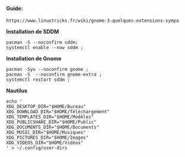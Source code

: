 #### Guide:
```
https://www.linuxtricks.fr/wiki/gnome-3-quelques-extensions-sympa
```

**Installation de SDDM**
```
pacman -S --noconfirm sddm;
systemctl enable --now sddm ;
```

**Installation de Gnome**
```
pacman -Syu --noconfirm gnome ;
pacman -S  --noconfirm gnome-extra ;
systemctl restart sddm ;
```

**Nautilus**
```
echo '
XDG_DESKTOP_DIR="$HOME/Bureau"
XDG_DOWNLOAD_DIR="$HOME/Téléchargement"
XDG_TEMPLATES_DIR="$HOME/Modèles"
XDG_PUBLICSHARE_DIR="$HOME/Public"
XDG_DOCUMENTS_DIR="$HOME/Documents"
XDG_MUSIC_DIR="$HOME/Musiques"
XDG_PICTURES_DIR="$HOME/Images"
XDG_VIDEOS_DIR="$HOME/Vidéos"
' > ~/.config/user-dirs
```
